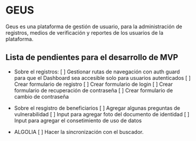 # GEUS

Geus es una plataforma de gestión de usuario, para la administración de registros, medios de verificación y reportes de los usuarios de la plataforma.

## Lista de pendientes para el desarrollo de MVP

- Sobre el registros:
  [ ] Gestionar rutas de navegación con auth guard para que el Dashboard sea accesible solo para usuarios autenticados
  [ ] Crear formulario de registro
  [ ] Crear formulario de login
  [ ] Crear formulario de recuperación de contraseña
  [ ] Crear formulario de cambio de contraseña

- Sobre el resgistro de beneficiarios
  [ ] Agregar algunas preguntas de vulnerabilidad
  [ ] Input para agregar foto del documento de identidad
  [ ] Input para agregar el consetimiento de uso de datos

- ALGOLIA
  [ ] Hacer la sincronización con el buscador.
